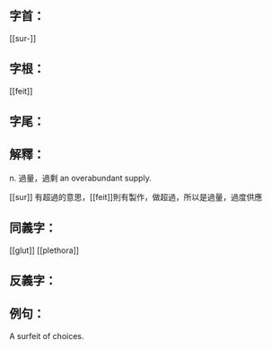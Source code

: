 
## 字首：
[[sur-]]

## 字根：
[[feit]]

## 字尾：


## 解釋：
n.
過量，過剩
an overabundant supply.

[[sur]] 有超過的意思，[[feit]]則有製作，做超過，所以是過量，過度供應

## 同義字：
[[glut]]
[[plethora]]
## 反義字：

## 例句：
A surfeit of choices.